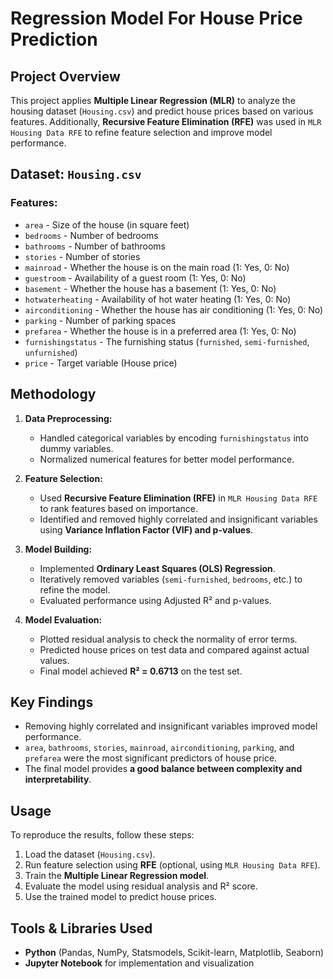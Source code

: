 # Regression Model For House Price Prediction

## Project Overview
This project applies **Multiple Linear Regression (MLR)** to analyze the housing dataset (`Housing.csv`) and predict house prices based on various features. Additionally, **Recursive Feature Elimination (RFE)** was used in `MLR Housing Data RFE` to refine feature selection and improve model performance.

## Dataset: `Housing.csv`
### Features:
- `area` - Size of the house (in square feet)
- `bedrooms` - Number of bedrooms
- `bathrooms` - Number of bathrooms
- `stories` - Number of stories
- `mainroad` - Whether the house is on the main road (1: Yes, 0: No)
- `guestroom` - Availability of a guest room (1: Yes, 0: No)
- `basement` - Whether the house has a basement (1: Yes, 0: No)
- `hotwaterheating` - Availability of hot water heating (1: Yes, 0: No)
- `airconditioning` - Whether the house has air conditioning (1: Yes, 0: No)
- `parking` - Number of parking spaces
- `prefarea` - Whether the house is in a preferred area (1: Yes, 0: No)
- `furnishingstatus` - The furnishing status (`furnished`, `semi-furnished`, `unfurnished`)
- `price` - Target variable (House price)

## Methodology
1. **Data Preprocessing:**
   - Handled categorical variables by encoding `furnishingstatus` into dummy variables.
   - Normalized numerical features for better model performance.

2. **Feature Selection:**
   - Used **Recursive Feature Elimination (RFE)** in `MLR Housing Data RFE` to rank features based on importance.
   - Identified and removed highly correlated and insignificant variables using **Variance Inflation Factor (VIF) and p-values**.

3. **Model Building:**
   - Implemented **Ordinary Least Squares (OLS) Regression**.
   - Iteratively removed variables (`semi-furnished`, `bedrooms`, etc.) to refine the model.
   - Evaluated performance using Adjusted R² and p-values.

4. **Model Evaluation:**
   - Plotted residual analysis to check the normality of error terms.
   - Predicted house prices on test data and compared against actual values.
   - Final model achieved **R² = 0.6713** on the test set.

## Key Findings
- Removing highly correlated and insignificant variables improved model performance.
- `area`, `bathrooms`, `stories`, `mainroad`, `airconditioning`, `parking`, and `prefarea` were the most significant predictors of house price.
- The final model provides **a good balance between complexity and interpretability**.

## Usage
To reproduce the results, follow these steps:
1. Load the dataset (`Housing.csv`).
2. Run feature selection using **RFE** (optional, using `MLR Housing Data RFE`).
3. Train the **Multiple Linear Regression model**.
4. Evaluate the model using residual analysis and R² score.
5. Use the trained model to predict house prices.

## Tools & Libraries Used
- **Python** (Pandas, NumPy, Statsmodels, Scikit-learn, Matplotlib, Seaborn)
- **Jupyter Notebook** for implementation and visualization
